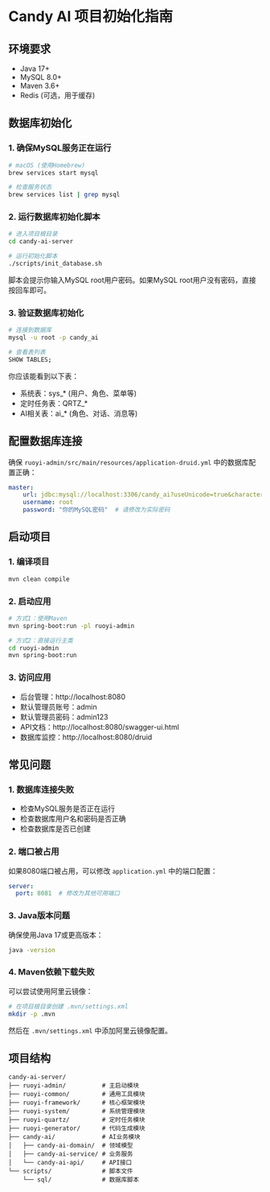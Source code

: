# Candy AI 项目初始化指南

## 环境要求

- Java 17+
- MySQL 8.0+
- Maven 3.6+
- Redis (可选，用于缓存)

## 数据库初始化

### 1. 确保MySQL服务正在运行

```bash
# macOS (使用Homebrew)
brew services start mysql

# 检查服务状态
brew services list | grep mysql
```

### 2. 运行数据库初始化脚本

```bash
# 进入项目根目录
cd candy-ai-server

# 运行初始化脚本
./scripts/init_database.sh
```

脚本会提示你输入MySQL root用户密码。如果MySQL root用户没有密码，直接按回车即可。

### 3. 验证数据库初始化

```bash
# 连接到数据库
mysql -u root -p candy_ai

# 查看表列表
SHOW TABLES;
```

你应该能看到以下表：
- 系统表：sys_* (用户、角色、菜单等)
- 定时任务表：QRTZ_* 
- AI相关表：ai_* (角色、对话、消息等)

## 配置数据库连接

确保 `ruoyi-admin/src/main/resources/application-druid.yml` 中的数据库配置正确：

```yaml
master:
    url: jdbc:mysql://localhost:3306/candy_ai?useUnicode=true&characterEncoding=utf8&zeroDateTimeBehavior=convertToNull&useSSL=true&serverTimezone=GMT%2B8
    username: root
    password: "你的MySQL密码"  # 请修改为实际密码
```

## 启动项目

### 1. 编译项目

```bash
mvn clean compile
```

### 2. 启动应用

```bash
# 方式1：使用Maven
mvn spring-boot:run -pl ruoyi-admin

# 方式2：直接运行主类
cd ruoyi-admin
mvn spring-boot:run
```

### 3. 访问应用

- 后台管理：http://localhost:8080
- 默认管理员账号：admin
- 默认管理员密码：admin123
- API文档：http://localhost:8080/swagger-ui.html
- 数据库监控：http://localhost:8080/druid

## 常见问题

### 1. 数据库连接失败

- 检查MySQL服务是否正在运行
- 检查数据库用户名和密码是否正确
- 检查数据库是否已创建

### 2. 端口被占用

如果8080端口被占用，可以修改 `application.yml` 中的端口配置：

```yaml
server:
  port: 8081  # 修改为其他可用端口
```

### 3. Java版本问题

确保使用Java 17或更高版本：

```bash
java -version
```

### 4. Maven依赖下载失败

可以尝试使用阿里云镜像：

```bash
# 在项目根目录创建 .mvn/settings.xml
mkdir -p .mvn
```

然后在 `.mvn/settings.xml` 中添加阿里云镜像配置。

## 项目结构

```
candy-ai-server/
├── ruoyi-admin/          # 主启动模块
├── ruoyi-common/         # 通用工具模块
├── ruoyi-framework/      # 核心框架模块
├── ruoyi-system/         # 系统管理模块
├── ruoyi-quartz/         # 定时任务模块
├── ruoyi-generator/      # 代码生成模块
├── candy-ai/             # AI业务模块
│   ├── candy-ai-domain/  # 领域模型
│   ├── candy-ai-service/ # 业务服务
│   └── candy-ai-api/     # API接口
└── scripts/              # 脚本文件
    └── sql/              # 数据库脚本
``` 